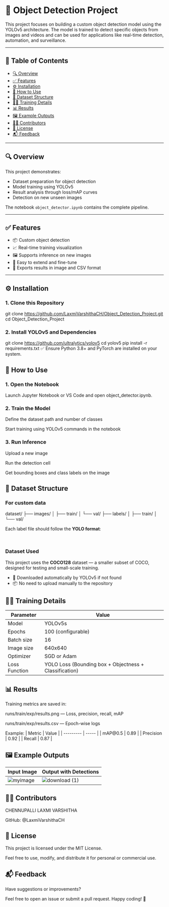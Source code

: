 # 🧠 Object Detection Project

This project focuses on building a custom object detection model using the YOLOv5 architecture. The model is trained to detect specific objects from images and videos and can be used for applications like real-time detection, automation, and surveillance.

---

## 📌 Table of Contents

- [🔍 Overview](#-overview)
- [✅ Features](#-features)
- [⚙️ Installation](#️-installation)
- [🚀 How to Use](#-how-to-use)
- [📂 Dataset Structure](#-dataset-structure)
- [🏋️‍♂️ Training Details](#️-training-details)
- [📊 Results](#-results)
- [🖼️ Example Outputs](#-example-outputs)
- [🙋‍♀️ Contributors](#-contributors)
- [📄 License](#-license)
- [📬 Feedback](#-feedback)

---

## 🔍 Overview

This project demonstrates:

- Dataset preparation for object detection
- Model training using YOLOv5
- Result analysis through loss/mAP curves
- Detection on new unseen images

The notebook `object_detector.ipynb` contains the complete pipeline.

---

## ✅ Features

- 📦 Custom object detection
- 📈 Real-time training visualization
- 🖼️ Supports inference on new images
- 🔧 Easy to extend and fine-tune
- 📁 Exports results in image and CSV format

---

## ⚙️ Installation

### 1. Clone this Repository


git clone https://github.com/LaxmiVarshithaCH/Object_Detection_Project.git
cd Object_Detection_Project


### 2. Install YOLOv5 and Dependencies

git clone https://github.com/ultralytics/yolov5
cd yolov5
pip install -r requirements.txt
✅ Ensure Python 3.8+ and PyTorch are installed on your system.

## 🚀 How to Use

### 1. Open the Notebook
Launch Jupyter Notebook or VS Code and open object_detector.ipynb.

### 2. Train the Model
Define the dataset path and number of classes

Start training using YOLOv5 commands in the notebook

### 3. Run Inference
Upload a new image

Run the detection cell

Get bounding boxes and class labels on the image

## 📂 Dataset Structure 

### For custom data

dataset/
├── images/
│ ├── train/
│ └── val/
├── labels/
│ ├── train/
│ └── val/


Each label file should follow the **YOLO format**:

<pre> <class_id> <x_center> <y_center> <width> <height> </pre>

### Dataset Used
  This project uses the **COCO128** dataset — a smaller subset of COCO, designed for testing and small-scale training.

- 📁 Downloaded automatically by YOLOv5 if not found
- 📦 No need to upload manually to the repository


## 🏋️‍♂️ Training Details
| Parameter     | Value                                                  |
| ------------- | ------------------------------------------------------ |
| Model         | YOLOv5s                                                |
| Epochs        | 100 (configurable)                                     |
| Batch size    | 16                                                     |
| Image size    | 640x640                                                |
| Optimizer     | SGD or Adam                                            |
| Loss Function | YOLO Loss (Bounding box + Objectness + Classification) |


## 📊 Results
Training metrics are saved in:

runs/train/exp/results.png — Loss, precision, recall, mAP

runs/train/exp/results.csv — Epoch-wise logs

Example:
| Metric    | Value |
| --------- | ----- |
| mAP\@0.5  | 0.89  |
| Precision | 0.92  |
| Recall    | 0.87  |


## 🖼️ Example Outputs
| Input Image                | Output with Detections       |
| -------------------------- | ---------------------------- |
| ![myimage](https://github.com/user-attachments/assets/d556c770-5f5b-4366-896f-fbf8ca135a4e) | ![download (1)](https://github.com/user-attachments/assets/d536bd72-774e-4f8a-a963-2aabbeb1f8af) |


## 🙋‍♀️ Contributors
CHENNUPALLI LAXMI VARSHITHA

GitHub: @LaxmiVarshithaCH

## 📄 License
This project is licensed under the MIT License.

Feel free to use, modify, and distribute it for personal or commercial use.

## 📬 Feedback
Have suggestions or improvements?

Feel free to open an issue or submit a pull request. Happy coding! 🚀
